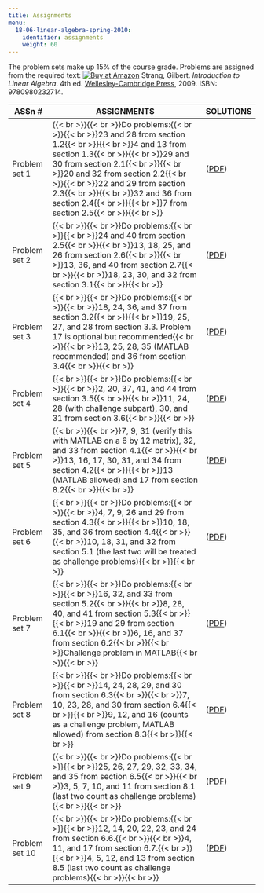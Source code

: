```yaml
---
title: Assignments
menu:
  18-06-linear-algebra-spring-2010:
    identifier: assignments
    weight: 60
---
```

The problem sets make up 15% of the course grade. Problems are assigned from the required text: [![Buy at Amazon](/images/a_logo_17.gif)](http://www.amazon.com/exec/obidos/ASIN/0980232716/ref=nosim/mitopencourse-20) Strang, Gilbert. _Introduction to Linear Algebra_. 4th ed. [Wellesley-Cambridge Press](http://www.wellesleycambridge.com/), 2009. ISBN: 9780980232714.

| ASSn # | ASSIGNMENTS | SOLUTIONS |
| --- | --- | --- |
| Problem set 1 | {{< br >}}{{< br >}}Do problems:{{< br >}}{{< br >}}23 and 28 from section 1.2{{< br >}}{{< br >}}4 and 13 from section 1.3{{< br >}}{{< br >}}29 and 30 from section 2.1{{< br >}}{{< br >}}20 and 32 from section 2.2{{< br >}}{{< br >}}22 and 29 from section 2.3{{< br >}}{{< br >}}32 and 36 from section 2.4{{< br >}}{{< br >}}7 from section 2.5{{< br >}}{{< br >}} | ([PDF](https://open-learning-course-data.s3.amazonaws.com/18-06-linear-algebra-spring-2010/22297c2a6dcf06d82e93ee4af115e91a_MIT18_06S10_pset1_s10_soln.pdf)) |
| Problem set 2 | {{< br >}}{{< br >}}Do problems:{{< br >}}{{< br >}}24 and 40 from section 2.5{{< br >}}{{< br >}}13, 18, 25, and 26 from section 2.6{{< br >}}{{< br >}}13, 36, and 40 from section 2.7{{< br >}}{{< br >}}18, 23, 30, and 32 from section 3.1{{< br >}}{{< br >}} | ([PDF](https://open-learning-course-data.s3.amazonaws.com/18-06-linear-algebra-spring-2010/d039352aaa83a27f11bb2b3778ecfa96_MIT18_06S10_pset2_s10_soln.pdf)) |
| Problem set 3 | {{< br >}}{{< br >}}Do problems:{{< br >}}{{< br >}}18, 24, 36, and 37 from section 3.2{{< br >}}{{< br >}}19, 25, 27, and 28 from section 3.3. Problem 17 is optional but recommended{{< br >}}{{< br >}}13, 25, 28, 35 (MATLAB recommended) and 36 from section 3.4{{< br >}}{{< br >}} | ([PDF](https://open-learning-course-data.s3.amazonaws.com/18-06-linear-algebra-spring-2010/99823819ffda7c97ddee8abd68ca8764_MIT18_06S10_pset3_s10_soln.pdf)) |
| Problem set 4 | {{< br >}}{{< br >}}Do problems:{{< br >}}{{< br >}}2, 20, 37, 41, and 44 from section 3.5{{< br >}}{{< br >}}11, 24, 28 (with challenge subpart), 30, and 31 from section 3.6{{< br >}}{{< br >}} | ([PDF](https://open-learning-course-data.s3.amazonaws.com/18-06-linear-algebra-spring-2010/4ece22f9c707878e1e57b9840469490e_MIT18_06S10_pset4_s10_soln.pdf)) |
| Problem set 5 | {{< br >}}{{< br >}}7, 9, 31 (verify this with MATLAB on a 6 by 12 matrix), 32, and 33 from section 4.1{{< br >}}{{< br >}}13, 16, 17, 30, 31, and 34 from section 4.2{{< br >}}{{< br >}}13 (MATLAB allowed) and 17 from section 8.2{{< br >}}{{< br >}} | ([PDF](https://open-learning-course-data.s3.amazonaws.com/18-06-linear-algebra-spring-2010/ef8cf047287bc629eb243a691340c823_MIT18_06S10_pset5_s10_soln.pdf)) |
| Problem set 6 | {{< br >}}{{< br >}}Do problems:{{< br >}}{{< br >}}4, 7, 9, 26 and 29 from section 4.3{{< br >}}{{< br >}}10, 18, 35, and 36 from section 4.4{{< br >}}{{< br >}}10, 18, 31, and 32 from section 5.1 (the last two will be treated as challenge problems){{< br >}}{{< br >}} | ([PDF](https://open-learning-course-data.s3.amazonaws.com/18-06-linear-algebra-spring-2010/ace08d2d5a7b321229f191765c5ff2e3_MIT18_06S10_pset6_s10_soln.pdf)) |
| Problem set 7 | {{< br >}}{{< br >}}Do problems:{{< br >}}{{< br >}}16, 32, and 33 from section 5.2{{< br >}}{{< br >}}8, 28, 40, and 41 from section 5.3{{< br >}}{{< br >}}19 and 29 from section 6.1{{< br >}}{{< br >}}6, 16, and 37 from section 6.2{{< br >}}{{< br >}}Challenge problem in MATLAB{{< br >}}{{< br >}} | ([PDF](https://open-learning-course-data.s3.amazonaws.com/18-06-linear-algebra-spring-2010/4d1ef28c0836e81caec9122a69c7b931_MIT18_06S10_pset7_s10_soln.pdf)) |
| Problem set 8 | {{< br >}}{{< br >}}Do problems:{{< br >}}{{< br >}}14, 24, 28, 29, and 30 from section 6.3{{< br >}}{{< br >}}7, 10, 23, 28, and 30 from section 6.4{{< br >}}{{< br >}}9, 12, and 16 (counts as a challenge problem, MATLAB allowed) from section 8.3{{< br >}}{{< br >}} | ([PDF](https://open-learning-course-data.s3.amazonaws.com/18-06-linear-algebra-spring-2010/6e0208c1241f197797f2757d680740c0_MIT18_06S10_pset8_s10_soln.pdf)) |
| Problem set 9 | {{< br >}}{{< br >}}Do problems:{{< br >}}{{< br >}}25, 26, 27, 29, 32, 33, 34, and 35 from section 6.5{{< br >}}{{< br >}}3, 5, 7, 10, and 11 from section 8.1 (last two count as challenge problems){{< br >}}{{< br >}} | ([PDF](https://open-learning-course-data.s3.amazonaws.com/18-06-linear-algebra-spring-2010/58e62cc93e3e8b6cb52e72fa5830fc4e_MIT18_06S10_pset9_s10_soln.pdf)) |
| Problem set 10 | {{< br >}}{{< br >}}Do problems:{{< br >}}{{< br >}}12, 14, 20, 22, 23, and 24 from section 6.6.{{< br >}}{{< br >}}4, 11, and 17 from section 6.7.{{< br >}}{{< br >}}4, 5, 12, and 13 from section 8.5 (last two count as challenge problems){{< br >}}{{< br >}} | ([PDF](https://open-learning-course-data.s3.amazonaws.com/18-06-linear-algebra-spring-2010/e6ea5d4104066f874afe1c34e06b8268_MIT18_06S10_pset10_s10_sol.pdf))